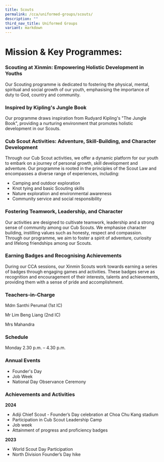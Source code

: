 ```yaml
---
title: Scouts
permalink: /cca/uniformed-groups/scouts/
description: ""
third_nav_title: Uniformed Groups
variant: markdown
---
```

# **Mission &amp; Key Programmes:**

### **Scouting at Xinmin: Empowering Holistic Development in Youths**

Our Scouting programme is dedicated to fostering the physical, mental, spiritual and social growth of our youth, emphasising the importance of duty to God, country and community.

### **Inspired by Kipling's Jungle Book**

Our programme draws inspiration from Rudyard Kipling's "The Jungle Book", providing a nurturing environment that promotes holistic development in our Scouts.

### **Cub Scout Activities: Adventure, Skill-Building, and Character Development**

Through our Cub Scout activities, we offer a dynamic platform for our youth to embark on a journey of personal growth, skill development and adventure. Our programme is rooted in the principles of the Scout Law and encompasses a diverse range of experiences, including:

* 	Camping and outdoor exploration
* 	Knot tying and basic Scouting skills
* 	Nature exploration and environmental awareness
* 	Community service and social responsibility

### **Fostering Teamwork, Leadership, and Character**

Our activities are designed to cultivate teamwork, leadership and a strong sense of community among our Cub Scouts. We emphasise character building, instilling values such as honesty, respect and compassion. Through our programme, we aim to foster a spirit of adventure, curiosity and lifelong friendships among our Scouts.

### **Earning Badges and Recognising Achievements**


During our CCA sessions, our Xinmin Scouts work towards earning a series of badges through engaging games and activities. These badges serve as recognition and encouragement of their interests, talents and achievements, providing them with a sense of pride and accomplishment.


### Teachers-in-Charge

Mdm Santhi Perumal (1st IC)

Mr Lim Beng Liang (2nd IC)

Mrs Mahandra


### Schedule

Monday 2.30 p.m. – 4.30 p.m.

### Annual Events

* Founder's Day
* Job Week
* National Day Observance Ceremony

### Achievements and Activities

**2024**

* Adiji Chief Scout - Founder’s Day celebration at Choa Chu Kang stadium
* Participation in Cub Scout Leadership Camp
* Job week
* Attainment of progress and proficiency badges


**2023**

* World Scout Day Participation
* North Division Founder’s Day hike